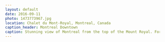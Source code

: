```yaml
---
layout: default
date: 2016-09-11
photo: 1473773967.jpg
location: Chalet du Mont-Royal, Montreal, Canada
caption_header: Montreal Downtown
caption: Stunning view of Montreal from the top of the Mount Royal. For the locals it is a mountain but it is truly just a cute small hill.
---
```

